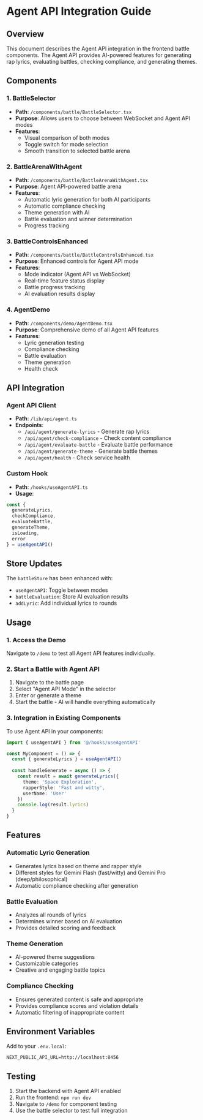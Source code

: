# Agent API Integration Guide

## Overview

This document describes the Agent API integration in the frontend battle components. The Agent API provides AI-powered features for generating rap lyrics, evaluating battles, checking compliance, and generating themes.

## Components

### 1. BattleSelector
- **Path**: `/components/battle/BattleSelector.tsx`
- **Purpose**: Allows users to choose between WebSocket and Agent API modes
- **Features**:
  - Visual comparison of both modes
  - Toggle switch for mode selection
  - Smooth transition to selected battle arena

### 2. BattleArenaWithAgent
- **Path**: `/components/battle/BattleArenaWithAgent.tsx`
- **Purpose**: Agent API-powered battle arena
- **Features**:
  - Automatic lyric generation for both AI participants
  - Automatic compliance checking
  - Theme generation with AI
  - Battle evaluation and winner determination
  - Progress tracking

### 3. BattleControlsEnhanced
- **Path**: `/components/battle/BattleControlsEnhanced.tsx`
- **Purpose**: Enhanced controls for Agent API mode
- **Features**:
  - Mode indicator (Agent API vs WebSocket)
  - Real-time feature status display
  - Battle progress tracking
  - AI evaluation results display

### 4. AgentDemo
- **Path**: `/components/demo/AgentDemo.tsx`
- **Purpose**: Comprehensive demo of all Agent API features
- **Features**:
  - Lyric generation testing
  - Compliance checking
  - Battle evaluation
  - Theme generation
  - Health check

## API Integration

### Agent API Client
- **Path**: `/lib/api/agent.ts`
- **Endpoints**:
  - `/api/agent/generate-lyrics` - Generate rap lyrics
  - `/api/agent/check-compliance` - Check content compliance
  - `/api/agent/evaluate-battle` - Evaluate battle performance
  - `/api/agent/generate-theme` - Generate battle themes
  - `/api/agent/health` - Check service health

### Custom Hook
- **Path**: `/hooks/useAgentAPI.ts`
- **Usage**:
```typescript
const { 
  generateLyrics, 
  checkCompliance, 
  evaluateBattle, 
  generateTheme,
  isLoading,
  error 
} = useAgentAPI()
```

## Store Updates

The `battleStore` has been enhanced with:
- `useAgentAPI`: Toggle between modes
- `battleEvaluation`: Store AI evaluation results
- `addLyric`: Add individual lyrics to rounds

## Usage

### 1. Access the Demo
Navigate to `/demo` to test all Agent API features individually.

### 2. Start a Battle with Agent API
1. Navigate to the battle page
2. Select "Agent API Mode" in the selector
3. Enter or generate a theme
4. Start the battle - AI will handle everything automatically

### 3. Integration in Existing Components
To use Agent API in your components:

```typescript
import { useAgentAPI } from '@/hooks/useAgentAPI'

const MyComponent = () => {
  const { generateLyrics } = useAgentAPI()
  
  const handleGenerate = async () => {
    const result = await generateLyrics({
      theme: 'Space Exploration',
      rapperStyle: 'Fast and witty',
      userName: 'User'
    })
    console.log(result.lyrics)
  }
}
```

## Features

### Automatic Lyric Generation
- Generates lyrics based on theme and rapper style
- Different styles for Gemini Flash (fast/witty) and Gemini Pro (deep/philosophical)
- Automatic compliance checking after generation

### Battle Evaluation
- Analyzes all rounds of lyrics
- Determines winner based on AI evaluation
- Provides detailed scoring and feedback

### Theme Generation
- AI-powered theme suggestions
- Customizable categories
- Creative and engaging battle topics

### Compliance Checking
- Ensures generated content is safe and appropriate
- Provides compliance scores and violation details
- Automatic filtering of inappropriate content

## Environment Variables

Add to your `.env.local`:
```
NEXT_PUBLIC_API_URL=http://localhost:8456
```

## Testing

1. Start the backend with Agent API enabled
2. Run the frontend: `npm run dev`
3. Navigate to `/demo` for component testing
4. Use the battle selector to test full integration